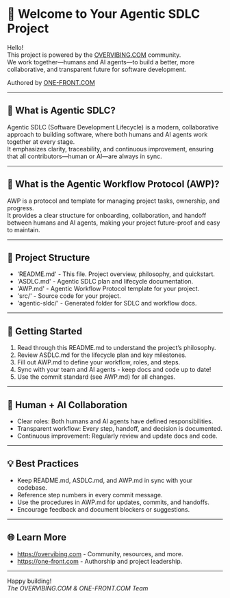 # 🚀 Welcome to Your Agentic SDLC Project

Hello!  
This project is powered by the [OVERVIBING.COM](https://overvibing.com) community.  
We work together—humans and AI agents—to build a better, more collaborative, and transparent future for software development.

Authored by [ONE-FRONT.COM](https://one-front.com)

---

## 🌟 What is Agentic SDLC?

Agentic SDLC (Software Development Lifecycle) is a modern, collaborative approach to building software, where both humans and AI agents work together at every stage.  
It emphasizes clarity, traceability, and continuous improvement, ensuring that all contributors—human or AI—are always in sync.

---

## 🧠 What is the Agentic Workflow Protocol (AWP)?

AWP is a protocol and template for managing project tasks, ownership, and progress.  
It provides a clear structure for onboarding, collaboration, and handoff between humans and AI agents, making your project future-proof and easy to maintain.

---

## 📂 Project Structure

- 'README.md' - This file. Project overview, philosophy, and quickstart.
- 'ASDLC.md' - Agentic SDLC plan and lifecycle documentation.
- 'AWP.md' - Agentic Workflow Protocol template for your project.
- 'src/' - Source code for your project.
- 'agentic-sldc/' - Generated folder for SDLC and workflow docs.

---

## 🚦 Getting Started

1. Read through this README.md to understand the project’s philosophy.
2. Review ASDLC.md for the lifecycle plan and key milestones.
3. Fill out AWP.md to define your workflow, roles, and steps.
4. Sync with your team and AI agents - keep docs and code up to date!
5. Use the commit standard (see AWP.md) for all changes.

---

## 🤖 Human + AI Collaboration

- Clear roles: Both humans and AI agents have defined responsibilities.
- Transparent workflow: Every step, handoff, and decision is documented.
- Continuous improvement: Regularly review and update docs and code.

---

## 💡 Best Practices

- Keep README.md, ASDLC.md, and AWP.md in sync with your codebase.
- Reference step numbers in every commit message.
- Use the procedures in AWP.md for updates, commits, and handoffs.
- Encourage feedback and document blockers or suggestions.

---

## 🌐 Learn More

- https://overvibing.com - Community, resources, and more.
- https://one-front.com - Authorship and project leadership.

---

Happy building!  
_The OVERVIBING.COM & ONE-FRONT.COM Team_
